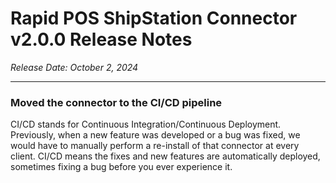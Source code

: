 # Rapid POS ShipStation Connector v2.0.0 Release Notes

_Release Date: October 2, 2024_

---

### Moved the connector to the CI/CD pipeline
CI/CD stands for Continuous Integration/Continuous Deployment. Previously, when a new feature was developed or a bug was fixed, we would have to manually perform a re-install of that connector at every client. CI/CD means the fixes and new features are automatically deployed, sometimes fixing a bug before you ever experience it.
